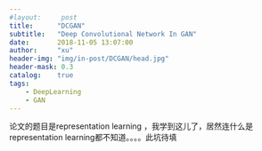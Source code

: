 ```yaml
---
#layout:     post
title:      "DCGAN"
subtitle:   "Deep Convolutional Network In GAN"
date:       2018-11-05 13:07:00
author:     "xu"
header-img: "img/in-post/DCGAN/head.jpg"
header-mask: 0.3
catalog:    true
tags:
    - DeepLearning
    - GAN
---
```


论文的题目是representation learning ，我学到这儿了，居然连什么是representation learning都不知道。。。。此坑待填 
